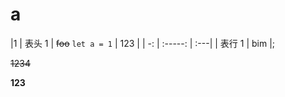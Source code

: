 # a

|1
|	表头 1 | ~~foo~~   `let a = 1` | 123 |
  | -: | :-----: | :---|
| 表行 1 | bim |;

~~1234~~

**123**


